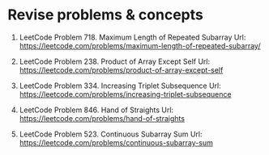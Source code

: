 # Revise problems & concepts
1. LeetCode Problem 718. Maximum Length of Repeated Subarray
Url: https://leetcode.com/problems/maximum-length-of-repeated-subarray/

2. LeetCode Problem 238. Product of Array Except Self
Url: https://leetcode.com/problems/product-of-array-except-self

3. LeetCode Problem 334. Increasing Triplet Subsequence
Url: https://leetcode.com/problems/increasing-triplet-subsequence

4. LeetCode Problem 846. Hand of Straights
Url: https://leetcode.com/problems/hand-of-straights

5. LeetCode Problem 523. Continuous Subarray Sum
Url: https://leetcode.com/problems/continuous-subarray-sum